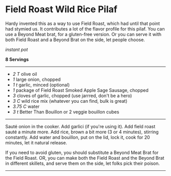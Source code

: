 # Field Roast Wild Rice Pilaf

Hardy invented this as a way to use Field Roast, which had until that point had
stymied us. It contributes a lot of the flavor profile for this pilaf. You can
use a Beyond Meat brat, for a gluten-free version. Or you can serve it with both
Field Roast and a Beyond Brat on the side, let people choose.

*instant pot*

**8 Servings**

---

- *2 T* olive oil
- *1* large onion, chopped
- *1 t* garlic, minced (optional)
- *1* package of Field Roast Smoked Apple Sage Sausage, chopped
- *3* cloves of garlic, chopped (use jarrred, don't be a hero)
- *3 C* wild rice mix (whatever you can find, bulk is great)
- *3.75 C* water
- *3 t* Better Than Bouillon or 2 veggie bouillon cubes

---

Sauté onion in the cooker. Add garlici (if you're using it). Add field roast
sauté a minute more. Add rice, brown a bit more (3 or 4 minutes), stirring
constantly. Add water and bouillon, put on the lid, lock it, cook for 20
minutes, let it natural release.

If you need to avoid gluten, you should substitute a Beyond Meat Brat for the
Field Roast. OR, you can make both the Field Roast and the Beyond Brat in
different skillets, and serve them on the side, let folks pick their poison.

---
